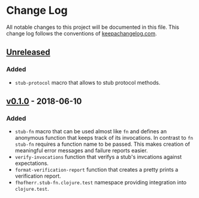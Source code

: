 # Change Log

All notable changes to this project will be documented in this file. This
change log follows the conventions of
[keepachangelog.com](http://keepachangelog.com/).

## [Unreleased]

### Added

*   `stub-protocol` macro that allows to stub protocol methods.

## [v0.1.0] - 2018-06-10

### Added

*   `stub-fn` macro that can be used almost like `fn` and defines an
    anonymous function that keeps track of its invocations. In contrast to
    `fn` `stub-fn` requires a function name to be passed. This makes
    creation of meaningful error messages and failure reports easier.
*   `verify-invocations` function that verifys a stub's invcations against
    expectations.
*   `format-verification-report` function that creates a pretty prints
    a verification report.
*   `fhofherr.stub-fn.clojure.test` namespace providing integration into
    `clojure.test`.

[Unreleased]: https://github.com/fhofherr/stub-fn/compare/v0.1.0...HEAD
[v0.1.0]: https://github.com/fhofherr/stub-fn/tree/v0.1.0

